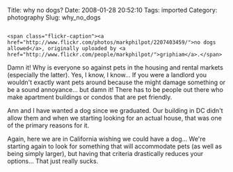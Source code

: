 Title: why no dogs?
Date: 2008-01-28 20:52:10
Tags: imported
Category: photography
Slug: why_no_dogs

<div class="flickr-frame">
	<a href="http://www.flickr.com/photos/markphilpot/2207403459/" title="photo sharing"><img src="http://farm3.static.flickr.com/2251/2207403459_d20bc3f340.jpg" class="flickr-photo" alt="" /></a>

	<span class="flickr-caption"><a href="http://www.flickr.com/photos/markphilpot/2207403459/">no dogs allowed</a>, originally uploaded by <a href="http://www.flickr.com/people/markphilpot/">griphiam</a>.</span>
</div>

Damn it!  Why is everyone so against pets in the housing and rental markets (especially the latter).  Yes, I know, I know... If you were a landlord you wouldn't exactly want pets around because the might damage something or be a sound annoyance... but damn it!  There has to be people out there who make apartment buildings or condos that are pet friendly.

Ann and I have wanted a dog since we graduated.  Our building in DC didn't allow them and when we starting looking for an actual house, that was one of the primary reasons for it.

Again, here we are in California wishing we could have a dog...  We're starting again to look for something that will accommodate pets (as well as being simply larger), but having that criteria drastically reduces your options...  That just really sucks.
